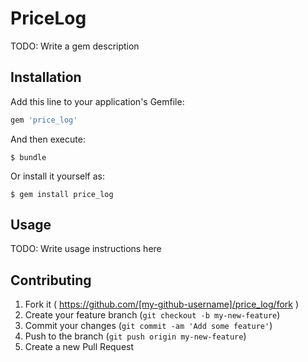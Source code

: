 # PriceLog

TODO: Write a gem description

## Installation

Add this line to your application's Gemfile:

```ruby
gem 'price_log'
```

And then execute:

    $ bundle

Or install it yourself as:

    $ gem install price_log

## Usage

TODO: Write usage instructions here

## Contributing

1. Fork it ( https://github.com/[my-github-username]/price_log/fork )
2. Create your feature branch (`git checkout -b my-new-feature`)
3. Commit your changes (`git commit -am 'Add some feature'`)
4. Push to the branch (`git push origin my-new-feature`)
5. Create a new Pull Request
